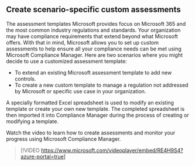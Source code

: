 ## Create scenario-specific custom assessments

The assessment templates Microsoft provides focus on Microsoft 365 and the most common industry regulations and standards. Your organization may have compliance requirements that extend beyond what Microsoft offers. With that in mind, Microsoft allows you to set up custom assessments to help ensure all your compliance needs can be met using Microsoft Compliance Manager. Here are two scenarios where you might decide to use a customized assessment template: 
- To extend an existing Microsoft assessment template to add new controls.
- To create a new custom template to manage a regulation not addressed by Microsoft or specific use case in your organization.  

A specially formatted Excel spreadsheet is used to modify an existing template or create your own new template. The completed spreadsheet is then imported it into Compliance Manager during the process of creating or modifying a template.

Watch the video to learn how to create assessments and monitor your progress using Microsoft Compliance Manager.
> 
> [!VIDEO https://www.microsoft.com/videoplayer/embed/RE4H9S4?azure-portal=true]
